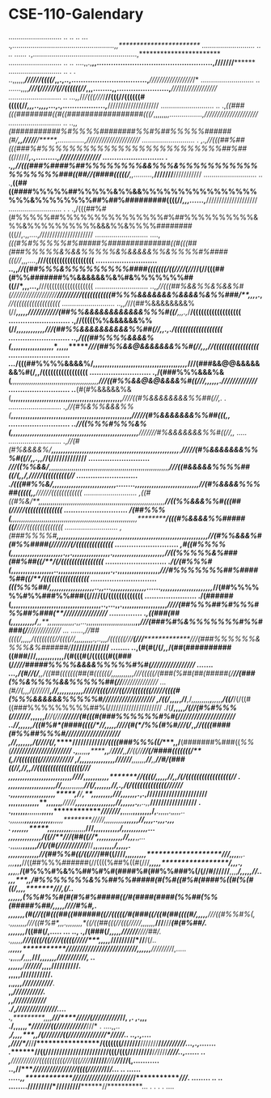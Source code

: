 # CSE-110-Galendary
..........................         ..                              ..  ..    ... .*,..................................................,,***********************
..........................         ..                              ..     ...... .*,...................................................,***********************
..........................         ..                              ..     ....,,.,**,,.................................................,****///////************
..........................         ..                              .  .  ..,,,,,,***//////((((/*,,.,..,................................,***/////////////////*/*
..........................         ..                          ......,,,,****///(//*////(//((((((//*,,,........,,......................,***///*///*////////////
..........................         ..                       ...,,*//*/(((///*/**//(((//((((((#(((((//*,,,..,,,,...,.,..................,***////////////////////
..........................         ..                     .,*((###(((########((#((#################(((/*,,,,,,*******,,................,*/*////////////////////
..........................         ..                ..,,*(###########%#%%%%########%%#%##%%%%%######(#/**,,/////**/*****,.............,*/*////////////////////
..........................          .             ,.,*//(((##%##(((###%#%%%%%%%%%%%%%%%%%%%%%%%%%%##%##((*//////***********,.,.........,*/*//////////////******
..........................          .          .,,**//(((###%####%##%%%%%%%%&&%%%&%%%%%%%%%%%%%%%%%%###((##//(####(((((/**,,.........,***///////**///////////
..........................         ..        .,**((##((####%%%%%##%%%%%&%%&&%%%%%%%%%%%%%%%%%%%&%%%%%%%%##%##%#########((((//*,,,......,***////////////////////
..........................          . .   .,/(((##%#(#%%%%%##%%%%%%%%%%%%%%%#%##%%%%%%%%%%&%%&%%%%%%%%%%&&&%%&%%%%########(((//,.,,....,*/*////////////////////
..........................           ....,*(((#%#%%%%%#%#####%##############((#(((##(###%%%%%&%&&%%%%%&%&&&&&%%&%%%%#%####(((//*,,,....,**///((((((((((((((((((
..........................         ..,,*//((##%%%&%%%%%%%%%####(((((((/((////(//*//(//(((##(#%%#######%%&&&&&&%&%#&%%%%%%%##((//*,,,...,**///((((((((((((((((((
..........................       ..,,*//(((##%&&%%&%&&%#(//////////////////****/**///**/////(((((((((((#%%%&&&&&&&%&&&&%&%%###/**,,,*,.,***//((((((((((((((((((
..........................      ..,,/*//(##%&&&&&&&&%(//******************,***,,,**,******/*/////*/*////(##%%&&&&&&&&&&&&%%%#((/**,,,*.,*/**/((((((((((((((((((
..........................      .,//(((((%%&&&&&&%%(//*****,*********,,,*,,,**,,,,,*********************///(##%%&&&&&&&&&&%%##(//*,,.*,.****/((((((((((((((((((
..........................    ..,*/(((##%%%%&&&&%(*****************,,,,,,,,,,,,,,,,,,*,,**,,,*************///(##%%&&@&&&&&&&%%#(//****,,,***//(((((((((((((((((
..........................   ...*/(((##%%%%&&&&%/********,,,,,,,,,,,,,,,,,,,,,,,,,,,,,,,,,,,*,,,,,*********///(###&&@@&&&&&&&%#(/**,,********/(((((((((((((((((
..........................   .,**/(###%%%&&&%&(******,,*,,,,,,,,,,,,,,,,,,,,,,,,,,,,,,,,,,,,,,,,,***********///((#%%&&@&@&&&&%#((///**,,,,,,.*****/////////////
..........................  ..***(#(#%&&&&&%&(******,,,,,,,,,,,,,,,,,,,,,,,,,,,,,,,,,,,,,,,,,,,,,,,**********////((#%&&&&&&&&%%##(/*/*,.   .                   
..........................  .,*//(#%&%%&&&%%(***,,,,,,,,,,,,,,,,,,,,,,,,,,,,,,,,,,,,,,,,,,,,,,,,,,,***********/////(#%&&&&&&&%%##(((*,,                        
..........................  ..//((%%%#%%%&%(***,,,,,,,,,,,,,,,,,,,,,,,,,,,,,,,,,,,,,,,,,,,,,,,,,,,,,,*********///////#%&&&&&&&%%#((//*,, .....                 
..........................  .,//(#(#%&&&&%/****,,,,,,,,,,,,,,,,,,,,,,,,,,,,,,,,,,,,,,,,,,,,,,,,,,,,,,***,******/////(#%&&&&&&&%%%#((/*/,,.,*,*/*/(/////////////
..........................   *///((%%&&/***,,,,,,,,,,,,,,,,,,,,,,,,,,,,,,,,,,,,,,,,,,,,,,,,,,,,,,,,,,,*********///((#&&&&&%%%%##((/(**,,*/*,/////((((((((((//
..........................  ./(((##%%&/**,,,,,,,,,,,,,,,,,,,,,,,,,,,........,,,,,,,,,,,,,,,,,,,,,,,,,,,**********//(#%&&&&%%%##(((((*,,***/*/////((((((((((((
..........................  ,((#((#%&/**,*,,,,,,,,,,,,,,,,,,,,,,,,,,,,,,,,,,,,,,,,,,,,,,,,,,,,,,,,,,,,,**********//((%%&&&%%#(((##(/****/*///((((((((((((((
........................... */(##%%%(***,,,,,,,,,,,,,,,,,,,,,,,,,,,,,,,,,,,,,,,,,,,,,,,,,,,,,,,,,,,,,,***********/(((#%&&&&%%#####((/***/*///((((((((((((((
..........................  ,(###%%%%#**,,,,,,,,,,,,,,,,,,,,,,,,,,,,,,,,,,,,,,,,,,,,,,,,,,,,,,,,,,,,,,,,************//(#%%&&&%#(#%%####(///////(/((((((((((((((
........................... ,#((#%%%%(*,,,,,,,,,,,,,,,,,,,,,,.,,.,,,,,,,,,,,,,,,,.,,,,,,,,,,,,,,,,,,,,,*,**********//((%%%%%&%###(##%##((/**/(/((((((((((((((((
.......................... ./(/(#%%%#(*,,,,,,,,,,,,,,,,,,..,,,,,,,,,,,,,,,,,,,,,,.,.,,,,,,,,,,,,,,,,,,*************///#%%%%%%%##%####%##((/**/(((((((((((((((((
............................*(((%%%##/*,,,,,,,,,,,,,,,,,,,..,,...,,,,,,,,,,,,,,,......,,,,,,,,,,,,,,,,,,,,,,*******//(##%%%%%%#%%###%%###((////((/(((((((((((((
......................     ./(######(**,,,,,,,,,,,,,,,,,,,,,,,,,,,,,,,,,,,,,,..,...,,.,,,,,,,,,,,,,,,,,,**,*******////(##%%%##%#%%%#%%##%###(**////////////////
..............            .,((###(##(*,,,,,,,,,,*/****,,**,,*,,,,,,,,,,,.,,...,,,,,,,,,,,,,,,,,,,,,,,,**,,********///(###%#%&%%%%%%%#%%####(/*****/////////////
...                  ......,//##((((/*,,,,*,/((((((((//((((/**/,,,,,,,,,.,..,,,*/((((((///****(///****************///(###%%%%%%&%%%&%######/*****//////////////
         ........         ..,(#(#(/(/*,,*/(##(##########((###///,,,,,,,,,,,,**/(#(((#(/((((((#((###(/************////#####%%%%&&&&%%%%%#%#(/***//*/////////////
.......                  ...,/(#//(/**,,*/((##(((((((##(#((((((/*,,,,,,,,,,,*///(((((/(###(%##(##(#####(/**********//(###(%%&%%%%&&%%%%%##(/*/***//////////////
                          ...*(#/*/(*,,,*/(/////*/***,********//**,,,,,,,,,,,*//*///((((////((///(((((((/********////((((#(%%%&&&&&&%%%%%#//*////*/////////////
                            ,/((/***,,,*******,*,*******/*/***,*/*,,,,,,,,,*****,*****,,*,,,*********/((/*********/(/((#((###%%%%%%%%%##%(/////////////////////
                             ./(**/,,,,,******/(/*/(#%#%%%(///////*,,,,,,****/***//(///*****************///*******///(#(((#(###%%%%%%#%#(/*////////////////////
                            ..*//*,,,,,,****/((#%#*(####((**((/*//**,,,,,**///***/(#(*/%%(#%#///(/*****,,**********//((((####(#%%##%%%#/****///////////////////
                              ,//,,,,,,,****/(/*///(/****,*******/********///////////*/((((###%%%((/****,,********/**(#######%###((*%%(**//////////////////////
                              .,**,,,,,**,***********,,*****/*************////**********,,**/***/((//*************/*/(/####(((((((/**(*,*//((((((((////////////
                               ,*/*,,,,,,,,,,,**********,,,,************/*///*//******,,,,,,,****//****,,**********//#/(###((/*/***,//*,,//(((((((((((((((((///
                               ,,*,,,,,,,,,,,,,,,,,,,,,,,,,************//**//*****,,,,,,,**********,,,*,***********//((((/**,,,**,*,//*,,/(/(((((((((((((((((//
                              . ,,,,,,,,,,,,,,,,,,,********,***********//***************,,******,,,*,,,,,,**********//(/*,*,,,,***,,//,.,/(/(((((((((((((//////
                                .,,,,*,,,,,,,,*,,,,,,,***********,******/****/****************,**,,,,,,,,,**********///,,**,,,,,**.***,.,//////////////////////
                                 ,,,,,,,,,****,,,,**,,,,,,*******,****/////******,,,,,*,*******,,,,,,,,,,,**********//,***,,,,,.*,****,..,,***/////////////////
                               . .,,,,,,,**,,,,,,,**,,,,,*************///////*,**,,,,,************,,,,,,,,**********/,**.,,,,,.,*,,,,..                        
                                 .,,,,,,,****,,,,,,,,,,,,****,,,,,********/////,,,,,,,,,,*************,,,,,,*******//,,,,..,,,.,,,                             
                                . ,,,,,,,*****,,,,,,,,,,****,*,,,,,,**//******/**,,,,,,,,,,,***********************/*,,,,,,,,,,,...                            
                                  ,,,,,*******,,,,,,,,,*/((//*******///(##((/**/*,**,,,,,,,,,,*********************//,,*,***,,*...                             
                                 .*,,,*,,,***,,,,,,*****//(/(#(///////////***//**,,**,**,,,,,,*********************/***,,*,,**,.                               
                                 ,,,,,,,***,,,,,,*****//(##%%#((/((///*/##((////**,,*****,,,,,,,*******************///,,,,**,,.                                
                                 ,,*,******,,,****//((##%%%######(//((((%##%((#(///**********,,,,,*****************/*,,,.****,                                 
                                 ,*,*,****,,***/(#%%%#%&%%##%#%#(####%#(##%%###%(/(//#//////**,,,,*****************/,,,,,**//..                                
                                 ,*,*,****,,*/#%%%%%%%&%%##%%#####(#(%#((#%#(####%((#(%(#((/**,,,,**********//***/**,***(/*..                                
                                 ,*,*,*,*,,*(%%#%%#(#(#%#%#####((/#(####(####(%%##(%%(#####%##/,,,,,**********//***/***/#%#*,.                                 
                                 ,*,***,,,,,(#(//((#(((##((######((//(((((/#(###((/((#(##((((#/*,,,,,*********///**((#%%#%(,                                   
                                 .*,,,*,,,,,**/*/*/((#%#*,,,.,,,,,,**,,*((/((##(((//(((////**/,,,,,,,***///**///***(#(#%##/.                                   
                                  ***,*,,,,,,*******/((##(/,..... ... .., .,**/(###(/*********,,,,,********//////**////##/.                                    
                                  .*,***,,,,,********///((((/((//*******//(((((/////**********,,,,,*****/////////*//**/(/..                                    
                                   *,****,,,,,***********//////////////////////////**********,,,,,,******////////*/,.....                                      
                                   .**,**,,,,***********/************,,,,*****///***********,,,,,,,****///////////*,  ..                                       
                                    ,****,*,,,*,*********/**********//*****////************,,,,********//////////**.                                           
                                     ,******************************************,****,******,,********///////////**.                                           
                                      ,**************,********************,*****************,,,******///////////***.                                           
                                       **************,,*********************************************///////////****.                                           
                                        ,*************,*******************************************////////////******                                           
                                         ./*************************,*********************/*****/////////////**/*****....                                      
                                          .********,**********,,*,,********************///****/////(/////////**/***//, ,. ,.,,,                                
                                           .**/******************,,,,,***********,****////***///((//////////**/***///* . ....,,..                              
                                            ,***/*****************,**,,,*******,,***/(///////((////////////*/**/*/////.. ..,.,....                             
                                            ,*****////*/*****//**/****************/(((((((///////**///////**//*////////...,.,.......                           
                                            .*******//((///////////////////////(((/(((/////////**/*/*////*********/**///..,...... ..                           
                                             ,********///**////////((((((((((///(((////***//////***//*/*********//***///(,...........                          
                                           ..,********//****////////////////((((//////*//*****************************/*...  .. ......                         
                                        .....,,*************//////////////////////*****/*************************//*/*. ........ .. ..                         
                                     ........************/**////////*/////////**************************//**********... .  . .  . ....                        